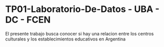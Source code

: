 # TP01-Laboratorio-De-Datos - UBA - DC - FCEN

El presente trabajo busca conocer si hay una relacion entre los centros culturales y los establecimientos educativos en Argentina
